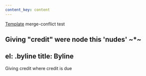 ```yaml
---
content_key: content
---
```

[Template](../../patterns/03-templates-00-page/03-templates-00-page.html) merge-conflict test

Giving \"credit"
were node this \'nudes'
~*~
---
el: .byline
title: Byline
---
Giving credit where credit is due
